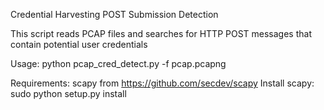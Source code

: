 Credential Harvesting POST Submission Detection

This script reads PCAP files and searches for HTTP POST messages that contain potential user credentials 
 
Usage: python pcap_cred_detect.py -f pcap.pcapng

Requirements: scapy from https://github.com/secdev/scapy
Install scapy: sudo python setup.py install
